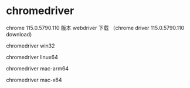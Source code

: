 # chromedriver
chrome  115.0.5790.110  版本 webdriver 下载 （chrome driver 115.0.5790.110 download)

chromedriver	win32

chromedriver	linux64

chromedriver	mac-arm64

chromedriver	mac-x64

